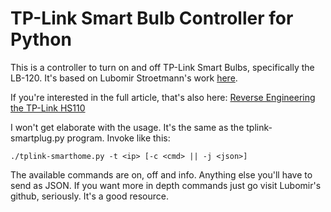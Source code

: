 # TP-Link Smart Bulb Controller for Python

This is a controller to turn on and off TP-Link Smart Bulbs, specifically the LB-120. It's based on Lubomir Stroetmann's work [here](https://github.com/softScheck/tplink-smartplug). 

If you're interested in the full article, that's also here: [Reverse Engineering the TP-Link HS110](https://www.softscheck.com/en/reverse-engineering-tp-link-hs110/)

I won't get elaborate with the usage. It's the same as the tplink-smartplug.py program.
Invoke like this:

`./tplink-smarthome.py -t <ip> [-c <cmd> || -j <json>]`

The available commands are on, off and info. Anything else you'll have to send as JSON. If you want more in depth commands just go visit Lubomir's github, seriously. It's a good resource.
